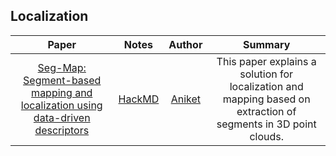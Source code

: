 ## Localization

| Paper | Notes | Author | Summary |
|:--------:|:--------:|:--------:|:--------:|
| [Seg-Map: Segment-based mapping and localization using data-driven descriptors](https://arxiv.org/pdf/1909.12837.pdf) | [HackMD](https://hackmd.io/@AniketGujarathi/BkmdjaWyw) | [Aniket](https://github.com/Aniket-Gujarathi) | This paper explains a solution for localization and mapping based on extraction of segments in 3D point clouds. |
